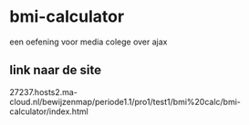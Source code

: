# bmi-calculator
een oefening voor media colege over ajax

## link naar de site
27237.hosts2.ma-cloud.nl/bewijzenmap/periode1.1/pro1/test1/bmi%20calc/bmi-calculator/index.html
